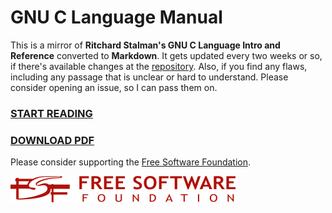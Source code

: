 # GNU C Language Manual

This is a mirror of **Ritchard Stalman's GNU C Language Intro and Reference**
converted to **Markdown**. It gets updated every two weeks or so, if there's
available changes at the
[repository](https://git.savannah.nongnu.org/cgit/c-intro-and-ref.git/). Also,
if you find any flaws, including any passage that is unclear or hard
to understand. Please consider opening an issue, so I can pass them on.

### [START READING](https://github.com/VernonGrant/gnu-c-language-manual/blob/main/markdown/index.md)
### [DOWNLOAD PDF](https://github.com/VernonGrant/gnu-c-language-manual/raw/main/gnu-c-language-manual.pdf)

Please consider supporting the [Free Software Foundation](https://www.fsf.org/).

![Free Software Foundation](https://raw.githubusercontent.com/VernonGrant/gnu-c-language-manual/main/img/logo-fsf.org-tiny.png)
